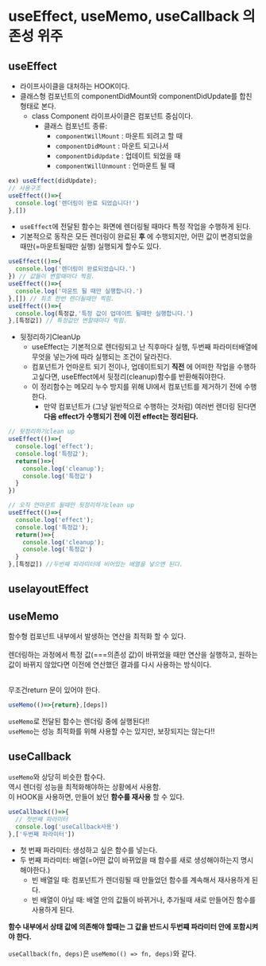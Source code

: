 # useEffect, useMemo, useCallback 의존성 위주

## useEffect
- 라이프사이클을 대처하는 HOOK이다.
- 클래스형 컴포넌트의 componentDidMount와 componentDidUpdate를 합친 형태로 본다.
  - class Component 라이프사이클은 컴포넌트 중심이다.
    - 클래스 컴포넌트 종류:
      - `componentWillMount` : 마운트 되려고 할 때
      - `componentDidMount` : 마운트 되고나서
      - `componentDidUpdate` : 업데이트 되었을 때
      - `componentWillUnmount` : 언마운트 될 때

```javascript
ex) useEffect(didUpdate);
// 사용구조
useEffect(()=>{
  console.log('렌더링이 완료 되었습니다!')
},[])
```
- `useEffect`에 전달된 함수는 화면에 렌더링될 때마다 특정 작업을 수행하게 된다.
- 기본적으로 동작은 모든 렌더링이 완료된 **후** 에 수행되지만, 어떤 값이 변경되었을때만(=마운트될때만 실행) 실행되게 할수도 있다.

```javascript
useEffect(()=>{
  console.log('렌더링이 완료되었습니다.')
}) // 값들이 변할때마다 찍힘.
useEffect(()=>{
  console.log('마운트 될 때만 실행합니다.')
},[]) // 최초 한번 렌더될때만 찍힘.
useEffect(()=>{
  console.log(특정값,'특정 값이 업데이트 될때만 실행합니다.')
},[특정값]) // 특정값만 변할때마다 찍힘.
```

- 뒷정리하기CleanUp
  - useEffect는 기본적으로 렌더링되고 난 직후마다 실행, 두번째 파라미터배열에 무엇을 넣는가에 따라 실행되는 조건이 달라진다.
  - 컴포넌트가 언마운트 되기 전이나, 업데이트되기 **직전** 에 어떠한 작업을 수행하고싶다면, useEffect에서 뒷정리(cleanup)함수를 반환해줘야한다.
  - 이 정리함수는 메모리 누수 방지를 위해 UI에서 컴포넌트를 제거하기 전에 수행한다.
    - 만약 컴포넌트가 (그냥 일반적으로 수행하는 것처럼) 여러번 렌더링 된다면 **다음 effect가 수행되기 전에 이전 effect는 정리된다.**

```javascript
// 뒷정리하기clean up
useEffect(()=>{
  console.log('effect');
  console.log('특정값');
  return()=>{
    console.log('cleanup');
    console.log('특정값')
  }
})
```
```javascript
// 오직 언마운트 될때만 뒷정리하기clean up
useEffect(()=>{
  console.log('effect');
  console.log('특정값');
  return()=>{
    console.log('cleanup');
    console.log('특정값')
  }
},[특정값]) //두번째 파라미터에 비어있는 배열을 넣으면 된다.
```

## uselayoutEffect

## useMemo
함수형 컴포넌트 내부에서 발생하는 연산을 최적화 할 수 있다.<br/>
<br/>
렌더링하는 과정에서 특정 값(===의존성 값)이 바뀌었을 때만 연산을 실행하고, 원하는 값이 바뀌지 않았다면 이전에 연산했던 결과를 다시 사용하는 방식이다.<br/>
<br/>

무조건return 문이 있어야 한다.
```javascript
useMemo(()=>{return},[deps])
```
`useMemo`로 전달된 함수는 렌더링 중에 실행된다!!<br/>
`useMemo`는 성능 최적화를 위해 사용할 수는 있지만, 보장되지는 않는다!!

## useCallback
`useMemo`와 상당히 비슷한 함수다.<br/>
역시 렌더링 성능을 최적화해야하는 상황에서 사용함.<br/>
이 HOOK을 사용하면, 만들어 놨던 **함수를 재사용** 할 수 있다.
```javascript
useCallback(()=>{
  // 첫번째 파라미터
  console.log('useCallback사용')
},['두번째 파라미터'])
```
- 첫 번째 파라미터: 생성하고 싶은 함수를 넣는다.
- 두 번째 파라미터: 배열(=어떤 값이 바뀌었을 때 함수를 새로 생성해야하는지 명시해야한다.)
  - 빈 배열일 때: 컴포넌트가 렌더링될 때 만들었던 함수를 계속해서 재사용하게 된다.
  - 빈 배열이 아닐 때: 배열 안의 값들이 바뀌거나, 추가될때 새로 만들어진 함수를 사용하게 된다.

**함수 내부에서 상태 값에 의존해야 할때는 그 값을 반드시 두번쨰 파라미터 안에 포함시켜야 한다.**

`useCallback(fn, deps)`은 `useMemo(() => fn, deps)`와 같다.
